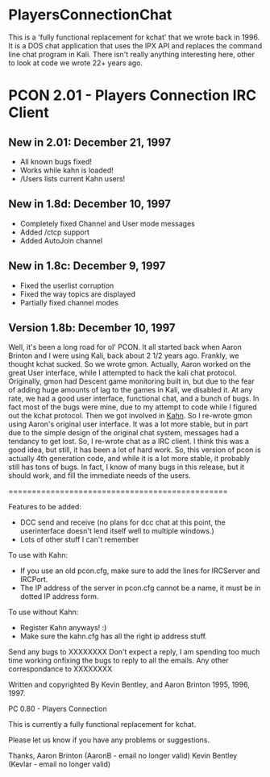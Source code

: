 # PlayersConnectionChat
This is a 'fully functional replacement for kchat' that we wrote back in 1996. It is a DOS chat application that uses the IPX API and replaces the command line chat program in Kali. There isn't really anything interesting here, other to look at code we wrote 22+ years ago.



# PCON 2.01 - Players Connection IRC Client

## New in 2.01: December 21, 1997
* All known bugs fixed!
* Works while kahn is loaded!
* \/Users lists current Kahn users!



## New in 1.8d: December 10, 1997
* Completely fixed Channel and User mode messages
* Added /ctcp support
* Added AutoJoin channel

## New in 1.8c: December 9, 1997
* Fixed the userlist corruption
* Fixed the way topics are displayed
* Partially fixed channel modes

## Version 1.8b: December 10, 1997

Well, it's been a long road for ol' PCON. It all started back
when Aaron Brinton and I were using Kali, back about 2 1/2 
years ago. Frankly, we thought kchat sucked. So we wrote gmon.
Actually, Aaron worked on the great User interface, while I 
attempted to hack the kali chat protocol.
Originally, gmon had Descent game monitoring built in, but
due to the fear of adding huge amounts of lag to the games in
Kali, we disabled it. At any rate, we had a good user interface,
functional chat, and a bunch of bugs. In fact most of the bugs
were mine, due to my attempt to code while I figured out the 
kchat protocol. Then we got 
involved in [Kahn](http://www.descent2.com/kahn/). So I re-wrote gmon using Aaron's original
user interface. It was a lot more stable, but in part due to 
the simple design of the original chat system, messages had
a tendancy to get lost. So, I re-wrote chat as a IRC client.
I think this was a good idea, but still, it has been a lot of
hard work. So, this version of pcon is actually 4th generation
code, and while it is a lot more stable, it probably still has
tons of bugs. In fact, I know of many bugs in this release, but 
it should work, and fill the immediate needs of the users.

===============================================

Features to be added:
* DCC send and receive (no plans for dcc chat at this point, 
 the userinterface doesn't lend itself well to multiple windows.)
* Lots of other stuff I can't remember

To use with Kahn:
* If you use an old pcon.cfg, make sure to add the lines for IRCServer 
 and IRCPort.
* The IP address of the server in pcon.cfg cannot be a name, it must
 be in dotted IP address form.

To use without Kahn:
* Register Kahn anyways!  :)
* Make sure the kahn.cfg has all the right ip address stuff.

Send any bugs to XXXXXXXX Don't expect a reply, 
I am spending too much time working onfixing the bugs to reply to all 
the emails. Any other correspondance to XXXXXXXX

Written and copyrighted By Kevin Bentley, and Aaron Brinton 1995, 1996, 1997.


PC 0.80 - Players Connection

This is currently a fully functional replacement for kchat.

Please let us know if you have any problems or suggestions.

Thanks,
Aaron Brinton (AaronB - email no longer valid)
Kevin Bentley (Kevlar - email no longer valid)
